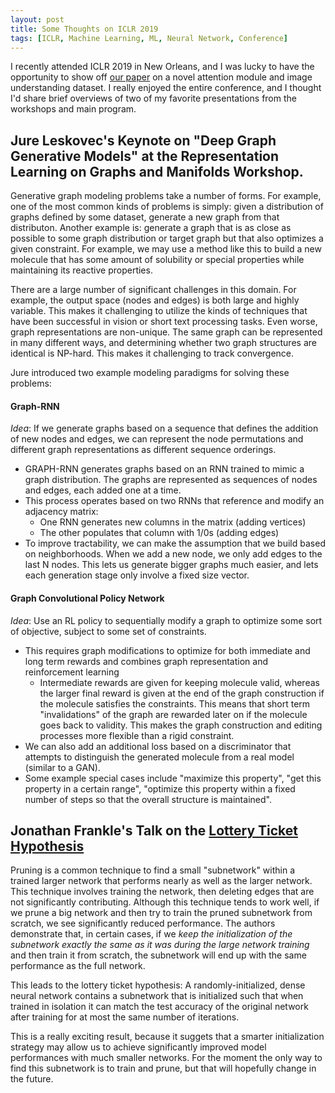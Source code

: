 ```yaml
---
layout: post
title: Some Thoughts on ICLR 2019
tags: [ICLR, Machine Learning, ML, Neural Network, Conference]
---
```

<script> 
  (function(i,s,o,g,r,a,m){i['GoogleAnalyticsObject']=r;i[r]=i[r]||function(){
  (i[r].q=i[r].q||[]).push(arguments)},i[r].l=1*new Date();a=s.createElement(o),
  m=s.getElementsByTagName(o)[0];a.async=1;a.src=g;m.parentNode.insertBefore(a,m)
  })(window,document,'script','https://www.google-analytics.com/analytics.js','ga');

  ga('create', 'UA-82391879-1', 'auto');
  ga('send', 'pageview');

</script>

I recently attended ICLR 2019 in New Orleans, and I was lucky to have the opportunity to show off [our paper](https://openreview.net/forum?id=BJgLg3R9KQ) on a novel attention module and image understanding dataset. I really enjoyed the entire conference, and I thought I'd share brief overviews of two of my favorite presentations from the workshops and main program.


## Jure Leskovec's Keynote on "Deep Graph Generative Models" at the Representation Learning on Graphs and Manifolds Workshop.

Generative graph modeling problems take a number of forms. For example, one of the most common kinds of problems is simply: given a distribution of graphs defined by some dataset, generate a new graph from that distributon. Another example is: generate a graph that is as close as possible to some graph distribution or target graph but that also optimizes a given constraint. For example, we may use a method like this to build a new molecule that has some amount of solubility or special properties while maintaining its reactive properties.

There are a large number of significant challenges in this domain. For example, the output space (nodes and edges) is both large and highly variable. This makes it challenging to utilize the kinds of techniques that have been successful in vision or short text processing tasks. Even worse, graph representations are non-unique. The same graph can be represented in many different ways, and determining whether two graph structures are identical is NP-hard. This makes it challenging to track convergence.


Jure introduced two example modeling paradigms for solving these problems:

#### Graph-RNN
*Idea*: If we generate graphs based on a sequence that defines the addition of new nodes and edges, we can represent the node permutations and different graph representations as different sequence orderings. 
* GRAPH-RNN generates graphs based on an RNN trained to mimic a graph distribution. The graphs are represented as sequences of nodes and edges, each added one at a time.
* This process operates based on two RNNs that reference and modify an adjacency matrix:
  - One RNN generates new columns in the matrix (adding vertices)
  - The other populates that column with 1/0s (adding edges)
* To improve tractability, we can make the assumption that we build based on neighborhoods. When we add a new node, we only add edges to the last N nodes. This lets us generate bigger graphs much easier, and lets each generation stage only involve a fixed size vector.

#### Graph Convolutional Policy Network
*Idea*: Use an RL policy to sequentially modify a graph to optimize some sort of objective, subject to some set of constraints.

* This requires graph modifications to optimize for both immediate and long term rewards and combines graph representation and reinforcement learning
  * Intermediate rewards are given for keeping molecule valid, whereas the larger final reward is given at the end of the graph construction if the molecule satisfies the constraints. This means that short term "invalidations" of the graph are rewarded later on if the molecule goes back to validity. This makes the graph construction and editing processes more flexible than a rigid constraint.
* We can also add an additional loss based on a discriminator that attempts to distinguish the generated molecule from a real model (similar to a GAN).
* Some example special cases include "maximize this property", "get this property in a certain range", "optimize this property within a fixed number of steps so that the overall structure is maintained".


## Jonathan Frankle's Talk on the [Lottery Ticket Hypothesis](https://arxiv.org/abs/1803.03635)

Pruning is a common technique to find a small "subnetwork" within a trained larger network that performs nearly as well as the larger network. This technique involves training the network, then deleting edges that are not significantly contributing. Although this technique tends to work well, if we prune a big network and then try to train the pruned subnetwork from scratch, we see significantly reduced performance. The authors demonstrate that, in certain cases, if we *keep the initialization of the subnetwork exactly the same as it was during the large network training* and then train it from scratch, the subnetwork will end up with the same performance as the full network.

This leads to the lottery ticket hypothesis: A randomly-initialized, dense neural network contains a subnetwork that is initialized such that when trained in isolation it can match the test accuracy of the original network after training for at most the same number of iterations.

This is a really exciting result, because it suggets that a smarter initialization strategy may allow us to achieve significantly improved model performances with much smaller networks. For the moment the only way to find this subnetwork is to train and prune, but that will hopefully change in the future.
